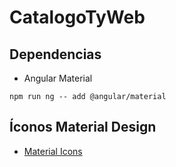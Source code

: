 # CatalogoTyWeb



## Dependencias

* Angular Material

```
npm run ng -- add @angular/material
```

## Íconos Material Design

* [Material Icons](https://fonts.google.com/icons)